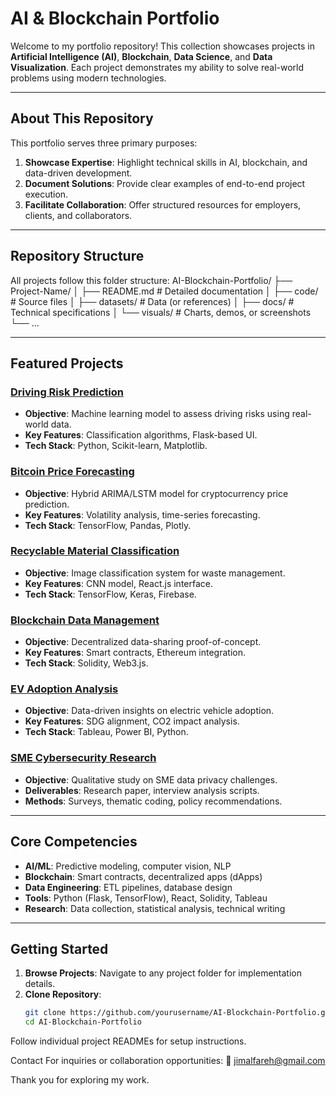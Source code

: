 # AI & Blockchain Portfolio

Welcome to my portfolio repository! This collection showcases projects in **Artificial Intelligence (AI)**, **Blockchain**, **Data Science**, and **Data Visualization**. Each project demonstrates my ability to solve real-world problems using modern technologies.

---

## About This Repository

This portfolio serves three primary purposes:
1. **Showcase Expertise**: Highlight technical skills in AI, blockchain, and data-driven development.
2. **Document Solutions**: Provide clear examples of end-to-end project execution.
3. **Facilitate Collaboration**: Offer structured resources for employers, clients, and collaborators.

---

## Repository Structure

All projects follow this folder structure:
AI-Blockchain-Portfolio/
├── Project-Name/
│ ├── README.md # Detailed documentation
│ ├── code/ # Source files
│ ├── datasets/ # Data (or references)
│ ├── docs/ # Technical specifications
│ └── visuals/ # Charts, demos, or screenshots
└── ...


---

## Featured Projects

### [Driving Risk Prediction](./driving-risk-prediction)
- **Objective**: Machine learning model to assess driving risks using real-world data.
- **Key Features**: Classification algorithms, Flask-based UI.
- **Tech Stack**: Python, Scikit-learn, Matplotlib.

### [Bitcoin Price Forecasting](./bitcoin-price-prediction)
- **Objective**: Hybrid ARIMA/LSTM model for cryptocurrency price prediction.
- **Key Features**: Volatility analysis, time-series forecasting.
- **Tech Stack**: TensorFlow, Pandas, Plotly.

### [Recyclable Material Classification](./recyclable-classification)
- **Objective**: Image classification system for waste management.
- **Key Features**: CNN model, React.js interface.
- **Tech Stack**: TensorFlow, Keras, Firebase.

### [Blockchain Data Management](./blockchain-integration)
- **Objective**: Decentralized data-sharing proof-of-concept.
- **Key Features**: Smart contracts, Ethereum integration.
- **Tech Stack**: Solidity, Web3.js.

### [EV Adoption Analysis](./ev-adoption-visualization)
- **Objective**: Data-driven insights on electric vehicle adoption.
- **Key Features**: SDG alignment, CO2 impact analysis.
- **Tech Stack**: Tableau, Power BI, Python.

### [SME Cybersecurity Research](./sme-research)
- **Objective**: Qualitative study on SME data privacy challenges.
- **Deliverables**: Research paper, interview analysis scripts.
- **Methods**: Surveys, thematic coding, policy recommendations.

---

## Core Competencies

- **AI/ML**: Predictive modeling, computer vision, NLP
- **Blockchain**: Smart contracts, decentralized apps (dApps)
- **Data Engineering**: ETL pipelines, database design
- **Tools**: Python (Flask, TensorFlow), React, Solidity, Tableau
- **Research**: Data collection, statistical analysis, technical writing

---

## Getting Started

1. **Browse Projects**: Navigate to any project folder for implementation details.
2. **Clone Repository**:
   ```bash
   git clone https://github.com/yourusername/AI-Blockchain-Portfolio.git
   cd AI-Blockchain-Portfolio
Follow individual project READMEs for setup instructions.

Contact
For inquiries or collaboration opportunities:
📧 jimalfareh@gmail.com

Thank you for exploring my work.
